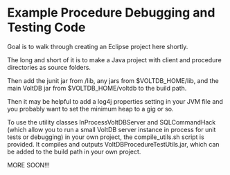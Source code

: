 # Example Procedure Debugging and Testing Code

Goal is to walk through creating an Eclipse project here shortly.

The long and short of it is to make a Java project with client and procedure directories as source folders.

Then add the junit jar from /lib, any jars from $VOLTDB_HOME/lib, and the main VoltDB jar from $VOLTDB_HOME/voltdb to the build path.

Then it may be helpful to add a log4j properties setting in your JVM file and you probably want to set the minimum heap to a gig or so.

To use the utility classes InProcessVoltDBServer and SQLCommandHack (which allow you to run a small VoltDB server instance in process for unit tests or debugging) in your own project, the compile_utils.sh script is provided.  It compiles and outputs VoltDBProcedureTestUtils.jar, which can be added to the build path in your own project.

MORE SOON!!!
